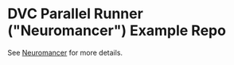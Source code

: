 # DVC Parallel Runner ("Neuromancer") Example Repo

See [Neuromancer](https://github.com/sjawhar/dvc-k8s-parallel-runner) for more details.